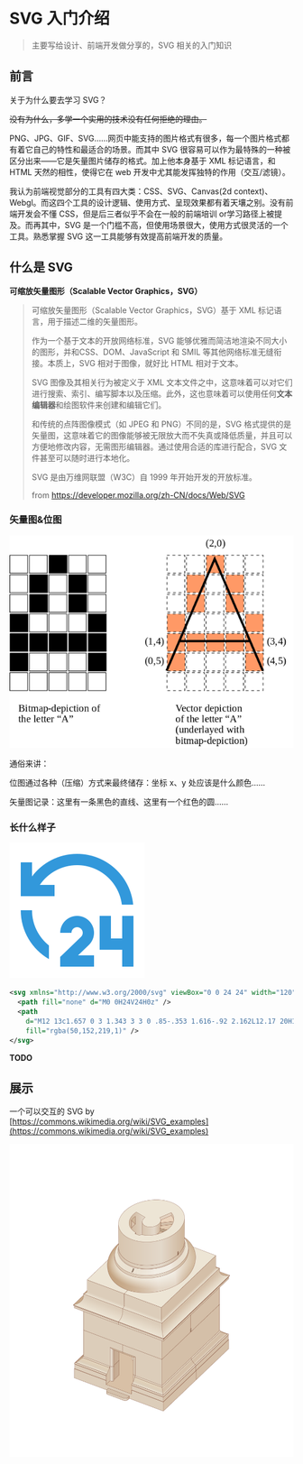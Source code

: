 # SVG 入门介绍

> 主要写给设计、前端开发做分享的，SVG 相关的入门知识

## 前言

关于为什么要去学习 SVG？

~~没有为什么，多学一个实用的技术没有任何拒绝的理由。~~

PNG、JPG、GIF、SVG……网页中能支持的图片格式有很多，每一个图片格式都有着它自己的特性和最适合的场景。而其中 SVG 很容易可以作为最特殊的一种被区分出来——它是矢量图片储存的格式。加上他本身基于 XML 标记语言，和HTML 天然的相性，使得它在 web 开发中尤其能发挥独特的作用（交互/滤镜）。

我认为前端视觉部分的工具有四大类：CSS、SVG、Canvas(2d context)、Webgl。而这四个工具的设计逻辑、使用方式、呈现效果都有着天壤之别。没有前端开发会不懂 CSS，但是后三者似乎不会在一般的前端培训 or学习路径上被提及。而再其中，SVG 是一个门槛不高，但使用场景很大，使用方式很灵活的一个工具。熟悉掌握 SVG 这一工具能够有效提高前端开发的质量。

## 什么是 SVG

**可缩放矢量图形（Scalable Vector Graphics，SVG）**

> 可缩放矢量图形（Scalable Vector Graphics，SVG）基于 XML 标记语言，用于描述二维的矢量图形。
>
> 作为一个基于文本的开放网络标准，SVG 能够优雅而简洁地渲染不同大小的图形，并和CSS、DOM、JavaScript 和 SMIL 等其他网络标准无缝衔接。本质上，SVG 相对于图像，就好比 HTML 相对于文本。
>
> SVG 图像及其相关行为被定义于 XML 文本文件之中，这意味着可以对它们进行搜索、索引、编写脚本以及压缩。此外，这也意味着可以使用任何**文本编辑器**和绘图软件来创建和编辑它们。
>
> 和传统的点阵图像模式（如 JPEG 和 PNG）不同的是，SVG 格式提供的是矢量图，这意味着它的图像能够被无限放大而不失真或降低质量，并且可以方便地修改内容，无需图形编辑器。通过使用合适的库进行配合，SVG 文件甚至可以随时进行本地化。
>
> SVG 是由万维网联盟（W3C）自 1999 年开始开发的开放标准。
>
> from https://developer.mozilla.org/zh-CN/docs/Web/SVG

### 矢量图&位图

[![矢量图和位图的区别](images/Difference-Between-Bitmap-and-Vector_Figure-1.png)](https://pediaa.com/what-is-the-difference-between-bitmap-and-vector/)

通俗来讲：

位图通过各种（压缩）方式来最终储存：坐标 x、y 处应该是什么颜色……

矢量图记录：这里有一条黑色的直线、这里有一个红色的圆……

### 长什么样子

[![24-hours-line](images/24-hours-line.svg)](images/24-hours-line.svg)

```svg
<svg xmlns="http://www.w3.org/2000/svg" viewBox="0 0 24 24" width="120" height="120">
  <path fill="none" d="M0 0H24V24H0z" />
  <path
    d="M12 13c1.657 0 3 1.343 3 3 0 .85-.353 1.616-.92 2.162L12.17 20H15v2H9v-1.724l3.693-3.555c.19-.183.307-.438.307-.721 0-.552-.448-1-1-1s-1 .448-1 1H9c0-1.657 1.343-3 3-3zm6 0v4h2v-4h2v9h-2v-3h-4v-6h2zM4 12c0 2.527 1.171 4.78 3 6.246v2.416C4.011 18.933 2 15.702 2 12h2zm8-10c5.185 0 9.449 3.947 9.95 9h-2.012C19.446 7.054 16.08 4 12 4 9.25 4 6.824 5.387 5.385 7.5H8v2H2v-6h2V6c1.824-2.43 4.729-4 8-4z"
    fill="rgba(50,152,219,1)" />
</svg>
```

**TODO**

## 展示

一个可以交互的 SVG by [https://commons.wikimedia.org/wiki/SVG_examples](https://commons.wikimedia.org/wiki/SVG_examples)

[![anim](images/anim.svg)](images/anim.svg)
